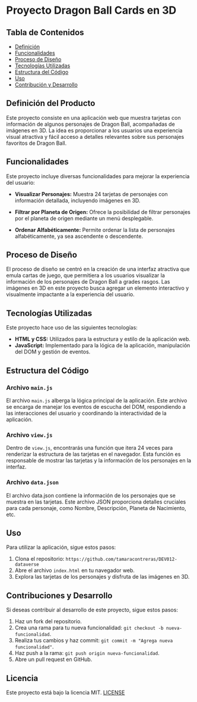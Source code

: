 # Proyecto Dragon Ball Cards en 3D

## Tabla de Contenidos
- [Definición](#definición-del-Producto)
- [Funcionalidades](#funcionalidades)
- [Proceso de Diseño](#proceso-de-diseno)
- [Tecnologías Utilizadas](#tecnologias-utilizadas)
- [Estructura del Código](#estructura-del-codigo)
- [Uso](#uso)
- [Contribución y Desarrollo](#contribución-y-desarrollo)

## Definición del Producto

Este proyecto consiste en una aplicación web que muestra tarjetas con información de algunos personajes de Dragon Ball, acompañadas de imágenes en 3D. La idea es proporcionar a los usuarios una experiencia visual atractiva y fácil acceso a detalles relevantes sobre sus personajes favoritos de Dragon Ball.


## Funcionalidades

Este proyecto incluye diversas funcionalidades para mejorar la experiencia del usuario:

- **Visualizar Personajes:** Muestra 24 tarjetas de personajes con información detallada, incluyendo imágenes en 3D.

- **Filtrar por Planeta de Origen:** Ofrece la posibilidad de filtrar personajes por el planeta de origen mediante un menú desplegable.

- **Ordenar Alfabéticamente:** Permite ordenar la lista de personajes alfabéticamente, ya sea ascendente o descendente.

## Proceso de Diseño

El proceso de diseño se centró en la creación de una interfaz atractiva que emula cartas de juego, que  permitiera a los usuarios visualizar la información de los personajes de Dragon Ball a grades rasgos. Las imágenes en 3D en este proyecto busca agregar un elemento interactivo y visualmente impactante a la experiencia del usuario.

## Tecnologías Utilizadas

Este proyecto hace uso de las siguientes tecnologías:

- **HTML y CSS:** Utilizados para la estructura y estilo de la aplicación web.
- **JavaScript:** Implementado para la lógica de la aplicación, manipulación del DOM y gestión de eventos.

## Estructura del Código

### Archivo `main.js`

El archivo `main.js` alberga la lógica principal de la aplicación. Este archivo se encarga de manejar los eventos de escucha del DOM, respondiendo a las interacciones del usuario y coordinando la interactividad de la aplicación.

### Archivo `view.js`
Dentro de `view.js`, encontrarás una función que itera 24 veces para renderizar la estructura de las tarjetas en el navegador. Esta función es responsable de mostrar las tarjetas y la información de los personajes en la interfaz.

### Archivo `data.json`
El archivo data.json contiene la información de los personajes que se muestra en las tarjetas. Este archivo JSON proporciona detalles cruciales para cada personaje, como Nombre, Descripción, Planeta de Nacimiento, etc.

## Uso 

Para utilizar la aplicación, sigue estos pasos:

1. Clona el repositorio: `https://github.com/tamaracontreras/DEV012-dataverse`
2. Abre el archivo `index.html` en tu navegador web.
3. Explora las tarjetas de los personajes y disfruta de las imágenes en 3D.

## Contribuciones y Desarrollo

Si deseas contribuir al desarrollo de este proyecto, sigue estos pasos:

1. Haz un fork del repositorio.
2. Crea una rama para tu nueva funcionalidad: `git checkout -b nueva-funcionalidad`.
3. Realiza tus cambios y haz commit: `git commit -m "Agrega nueva funcionalidad"`.
4. Haz push a la rama: `git push origin nueva-funcionalidad`.
5. Abre un pull request en GitHub.

## Licencia
Este proyecto está bajo la licencia MIT.  [LICENSE](LICENSE) 

